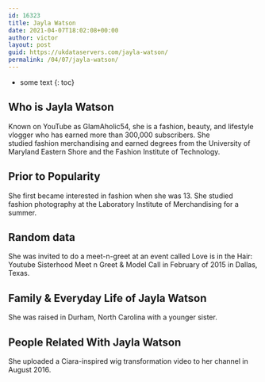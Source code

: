 ```yaml
---
id: 16323
title: Jayla Watson
date: 2021-04-07T18:02:08+00:00
author: victor
layout: post
guid: https://ukdataservers.com/jayla-watson/
permalink: /04/07/jayla-watson/
---
```


* some text
{: toc}


## Who is Jayla Watson



Known on YouTube as GlamAholic54, she is a fashion, beauty, and lifestyle vlogger who has earned more than 300,000 subscribers. She studied fashion merchandising and earned degrees from the University of Maryland Eastern Shore and the Fashion Institute of Technology.

                
                
                
## Prior to Popularity



She first became interested in fashion when she was 13. She studied fashion photography at the Laboratory Institute of Merchandising for a summer.

                
                
                
## Random data



She was invited to do a meet-n-greet at an event called Love is in the Hair: Youtube Sisterhood Meet n Greet & Model Call in February of 2015 in Dallas, Texas.

                
                
                
## Family & Everyday Life of Jayla Watson



She was raised in Durham, North Carolina with a younger sister.

                
                
                
## People Related With Jayla Watson



She uploaded a Ciara-inspired wig transformation video to her channel in August 2016.

                
              
            
          
          
          